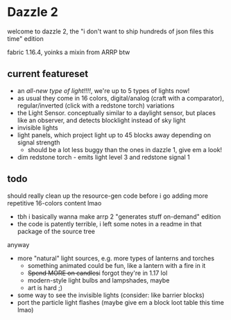 Dazzle 2
========

welcome to dazzle 2, the "i don't want to ship hundreds of json files this time" edition

fabric 1.16.4, yoinks a mixin from ARRP btw

## current featureset

* an *all-new type of light!!!!*, we're up to 5 types of lights now!
* as usual they come in 16 colors, digital/analog (craft with a comparator), regular/inverted (click with a redstone torch) variations
* the Light Sensor. conceptually similar to a daylight sensor, but places like an observer, and detects blocklight instead of sky light
* invisible lights
* light panels, which project light up to 45 blocks away depending on signal strength
  * should be a lot less buggy than the ones in dazzle 1, give em a look!
* dim redstone torch - emits light level 3 and redstone signal 1

## todo

should really clean up the resource-gen code before i go adding more repetitive 16-colors content lmao
* tbh i basically wanna make arrp 2 "generates stuff on-demand" edition
* the code is patently terrible, i left some notes in a readme in that package of the source tree

anyway

* more "natural" light sources, e.g. more types of lanterns and torches
  * something animated could be fun, like a lantern with a fire in it
  * ~~Spend MORE on candles~~i forgot they're in 1.17 lol
  * modern-style light bulbs and lampshades, maybe
  * art is hard ;)
* some way to see the invisible lights (consider: like barrier blocks)
* port the particle light flashes (maybe give em a block loot table this time lmao) 